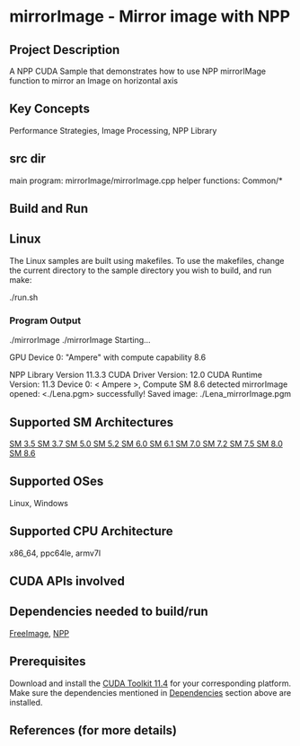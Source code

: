 # mirrorImage - Mirror image with NPP

## Project Description

A NPP CUDA Sample that demonstrates how to use NPP mirrorIMage function to mirror an Image on horizontal axis

## Key Concepts

Performance Strategies, Image Processing, NPP Library

## src dir

main program: mirrorImage/mirrorImage.cpp
helper functions: Common/*


## Build and Run

## Linux
The Linux samples are built using makefiles. To use the makefiles, change the current directory to the sample directory you wish to build, and run make:

./run.sh

### Program Output

./mirrorImage
./mirrorImage Starting...

GPU Device 0: "Ampere" with compute capability 8.6

NPP Library Version 11.3.3
  CUDA Driver  Version: 12.0
  CUDA Runtime Version: 11.3
  Device 0: <          Ampere >, Compute SM 8.6 detected
mirrorImage opened: <./Lena.pgm> successfully!
Saved image: ./Lena_mirrorImage.pgm



## Supported SM Architectures

[SM 3.5 ](https://developer.nvidia.com/cuda-gpus)  [SM 3.7 ](https://developer.nvidia.com/cuda-gpus)  [SM 5.0 ](https://developer.nvidia.com/cuda-gpus)  [SM 5.2 ](https://developer.nvidia.com/cuda-gpus)  [SM 6.0 ](https://developer.nvidia.com/cuda-gpus)  [SM 6.1 ](https://developer.nvidia.com/cuda-gpus)  [SM 7.0 ](https://developer.nvidia.com/cuda-gpus)  [SM 7.2 ](https://developer.nvidia.com/cuda-gpus)  [SM 7.5 ](https://developer.nvidia.com/cuda-gpus)  [SM 8.0 ](https://developer.nvidia.com/cuda-gpus)  [SM 8.6 ](https://developer.nvidia.com/cuda-gpus)

## Supported OSes

Linux, Windows

## Supported CPU Architecture

x86_64, ppc64le, armv7l

## CUDA APIs involved

## Dependencies needed to build/run
[FreeImage](../../README.md#freeimage), [NPP](../../README.md#npp)

## Prerequisites

Download and install the [CUDA Toolkit 11.4](https://developer.nvidia.com/cuda-downloads) for your corresponding platform.
Make sure the dependencies mentioned in [Dependencies]() section above are installed.



## References (for more details)




